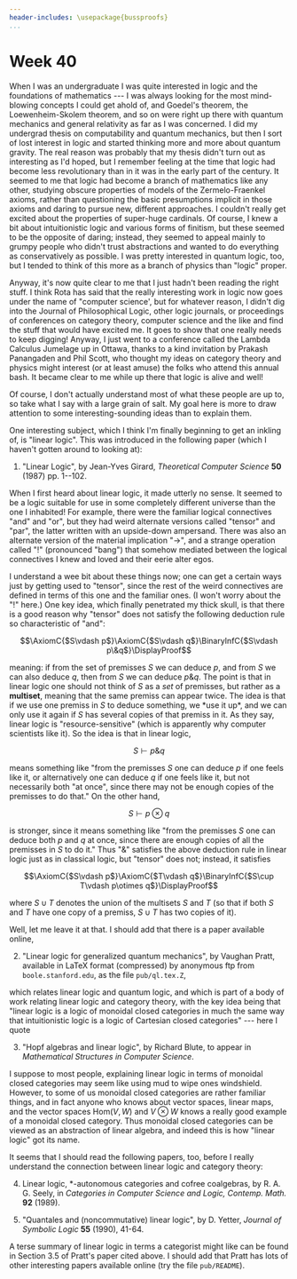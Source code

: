 ```yaml
---
header-includes: \usepackage{bussproofs}
...
```


# Week 40

When I was an undergraduate I was quite interested in logic and the
foundations of mathematics --- I was always looking for the most
mind-blowing concepts I could get ahold of, and Goedel's theorem, the
Loewenheim-Skolem theorem, and so on were right up there with quantum
mechanics and general relativity as far as I was concerned. I did my
undergrad thesis on computability and quantum mechanics, but then I sort
of lost interest in logic and started thinking more and more about
quantum gravity. The real reason was probably that my thesis didn't
turn out as interesting as I'd hoped, but I remember feeling at the
time that logic had become less revolutionary than in it was in the
early part of the century. It seemed to me that logic had become a
branch of mathematics like any other, studying obscure properties of
models of the Zermelo-Fraenkel axioms, rather than questioning the basic
presumptions implicit in those axioms and daring to pursue new,
different approaches. I couldn't really get excited about the
properties of super-huge cardinals. Of course, I knew a bit about
intuitionistic logic and various forms of finitism, but these seemed to
be the opposite of daring; instead, they seemed to appeal mainly to
grumpy people who didn't trust abstractions and wanted to do everything
as conservatively as possible. I was pretty interested in quantum logic,
too, but I tended to think of this more as a branch of physics than
"logic" proper.

Anyway, it's now quite clear to me that I just hadn't been reading the
right stuff. I think Rota has said that the really interesting work in
logic now goes under the name of "computer science', but for whatever
reason, I didn't dig into the Journal of Philosophical Logic, other
logic journals, or proceedings of conferences on category theory,
computer science and the like and find the stuff that would have excited
me. It goes to show that one really needs to keep digging! Anyway, I
just went to a conference called the Lambda Calculus Jumelage up in
Ottawa, thanks to a kind invitation by Prakash Panangaden and Phil
Scott, who thought my ideas on category theory and physics might
interest (or at least amuse) the folks who attend this annual bash. It
became clear to me while up there that logic is alive and well!

Of course, I don't actually understand most of what these people are up
to, so take what I say with a large grain of salt. My goal here is more
to draw attention to some interesting-sounding ideas than to explain
them.

One interesting subject, which I think I'm finally beginning to get an
inkling of, is "linear logic". This was introduced in the following
paper (which I haven't gotten around to looking at):

1) "Linear Logic", by Jean-Yves Girard, _Theoretical Computer Science_ **50** (1987) pp. 1--102.

When I first heard about linear logic, it made utterly no sense. It
seemed to be a logic suitable for use in some completely different
universe than the one I inhabited! For example, there were the familiar
logical connectives "and" and "or", but they had weird alternate
versions called "tensor" and "par", the latter written with an
upside-down ampersand. There was also an alternate version of the
material implication "$\to$", and a strange operation called "$!$"
(pronounced "bang") that somehow mediated between the logical
connectives I knew and loved and their eerie alter egos.

I understand a wee bit about these things now; one can get a certain
ways just by getting used to "tensor", since the rest of the weird
connectives are defined in terms of this one and the familiar ones. (I
won't worry about the "$!$" here.) One key idea, which finally
penetrated my thick skull, is that there is a good reason why "tensor"
does not satisfy the following deduction rule so characteristic of
"and":

$$\AxiomC{$S\vdash p$}\AxiomC{$S\vdash q$}\BinaryInfC{$S\vdash p\&q$}\DisplayProof$$

meaning: if from the set of premisses $S$ we can deduce $p$, and from $S$ we
can also deduce $q$, then from $S$ we can deduce $p\&q$. The point is that in
linear logic one should not think of $S$ as a *set* of premisses, but
rather as a **multiset**, meaning that the same premiss can appear
twice. The idea is that if we use one premiss in $S$ to deduce something,
we \*use it up\*, and we can only use it again if $S$ has several copies
of that premiss in it. As they say, linear logic is
"resource-sensitive" (which is apparently why computer scientists like
it). So the idea is that in linear logic,

$$S\vdash p\&q$$

means something like "from the premisses $S$ one can deduce $p$ if one
feels like it, or alternatively one can deduce $q$ if one feels like it,
but not necessarily both "at once", since there may not be enough
copies of the premisses to do that." On the other hand,

$$S\vdash p\otimes q$$

is stronger, since it means something like "from the premisses $S$ one
can deduce both $p$ and $q$ at once, since there are enough copies of all
the premisses in $S$ to do it." Thus "$\&$" satisfies the above deduction
rule in linear logic just as in classical logic, but "tensor" does
not; instead, it satisfies

$$\AxiomC{$S\vdash p$}\AxiomC{$T\vdash q$}\BinaryInfC{$S\cup T\vdash p\otimes q$}\DisplayProof$$

where $S \cup T$ denotes the union of the multisets $S$ and $T$ (so that if both
$S$ and $T$ have one copy of a premiss, $S \cup T$ has two copies of it).

Well, let me leave it at that. I should add that there is a paper
available online,

2) "Linear logic for generalized quantum mechanics", by Vaughan Pratt, available in LaTeX format (compressed) by anonymous ftp from `boole.stanford.edu`, as the file `pub/ql.tex.Z`,

which relates linear logic and quantum logic, and which is part of a
body of work relating linear logic and category theory, with the key
idea being that "linear logic is a logic of monoidal closed categories
in much the same way that intuitionistic logic is a logic of Cartesian
closed categories" --- here I quote

3) "Hopf algebras and linear logic", by Richard Blute, to appear in _Mathematical Structures in Computer Science_.

I suppose to most people, explaining linear logic in terms of monoidal
closed categories may seem like using mud to wipe ones windshield.
However, to some of us monoidal closed categories are rather familiar
things, and in fact anyone who knows about vector spaces, linear maps,
and the vector spaces $\mathrm{Hom}(V,W)$ and $V\otimes W$ knows a really good
example of a monoidal closed category. Thus monoidal closed categories
can be viewed as an abstraction of linear algebra, and indeed this is
how "linear logic" got its name.

It seems that I should read the following papers, too, before I really
understand the connection between linear logic and category theory:

4) Linear logic, \*-autonomous categories and cofree coalgebras, by R. A. G. Seely, in _Categories in Computer Science and Logic, Contemp. Math._ **92** (1989).

5) "Quantales and (noncommutative) linear logic", by D. Yetter, _Journal of Symbolic Logic_ **55** (1990), 41-64.

A terse summary of linear logic in terms a categorist might like can be
found in Section 3.5 of Pratt's paper cited above. I should add that
Pratt has lots of other interesting papers available online (try the
file `pub/README`).
